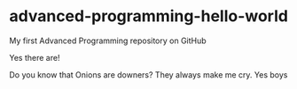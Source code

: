 # advanced-programming-hello-world
My first Advanced Programming repository on GitHub

Yes there are!

Do you know that Onions are downers? They always make me cry.
Yes boys